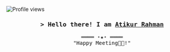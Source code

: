 <!-- https://github.com/ShahriarShafin/ -->
<!-- Nov 11, 2021 -->
<!-- leave a STAR, if you like it ! -->

<!-- Profile Views Counter -->
![Profile views](https://gpvc.arturio.dev/emoncse?v=3)

<!-- Intro  -->
<h3 align="center">
        <samp>&gt; Hello there! I am
                <b><a target="_blank" href="https://rahman-atik.github.io/portfolio/">Atikur Rahman</a></b>
        </samp>
</h3>

<!-- Footer -->
<samp>
    <p align="center">
        ════ ⋆★⋆ ════
        <br>
        "Happy Meeting👨‍💻!"
    </p>
</samp>
